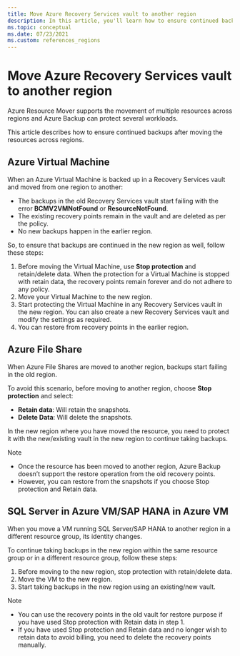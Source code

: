 ```yaml
---
title: Move Azure Recovery Services vault to another region
description: In this article, you'll learn how to ensure continued backups after moving the resources across regions.
ms.topic: conceptual
ms.date: 07/23/2021
ms.custom: references_regions 
---
```

# Move Azure Recovery Services vault to another region

Azure Resource Mover supports the movement of multiple resources across regions and Azure Backup can protect several workloads.

This article describes how to ensure continued backups after moving the resources across regions.  

## Azure Virtual Machine 

When an Azure Virtual Machine is backed up in a Recovery Services vault and moved from one region to another: 

- The backups in the old Recovery Services vault start failing with the error **BCMV2VMNotFound** or **ResourceNotFound**. 
- The existing recovery points remain in the vault and are deleted as per the policy. 
- No new backups happen in the earlier region.  

So, to ensure that backups are continued in the new region as well, follow these steps: 

1. Before moving the Virtual Machine, use **Stop protection** and retain/delete data. When the protection for a Virtual Machine is stopped with retain data, the recovery points remain forever and do not adhere to any policy. 
1. Move your Virtual Machine to the new region. 
1. Start protecting the Virtual Machine in any Recovery Services vault in the new region. You can also create a new Recovery Services vault and modify the settings as required. 
1. You can restore from recovery points in the earlier region.  

## Azure File Share 

When Azure File Shares are moved to another region, backups start failing in the old region. 

To avoid this scenario, before moving to another region, choose **Stop protection** and select: 

- **Retain data**: Will retain the snapshots.
- **Delete Data**: Will delete the snapshots.

In the new region where you have moved the resource, you need to protect it with the new/existing vault in the new region to continue taking backups. 

>[!Note]
>- Once the resource has been moved to another region, Azure Backup doesn’t support the restore operation from the old recovery points. 
>- However, you can restore from the snapshots if you choose Stop protection and Retain data. 

## SQL Server in Azure VM/SAP HANA in Azure VM 

When you move a VM running SQL Server/SAP HANA to another region in a different resource group, its identity changes. 

To continue taking backups in the new region within the same resource group or in a different resource group, follow these steps: 

1. Before moving to the new region, stop protection with retain/delete data. 
1. Move the VM to the new region. 
1. Start taking backups in the new region using an existing/new vault. 

>[!Note]
>- You can use the recovery points in the old vault for restore purpose if you have used Stop protection with Retain data in step 1.  
>- If you have used Stop protection and Retain data and no longer wish to retain data to avoid billing, you need to delete the recovery points manually. 

 